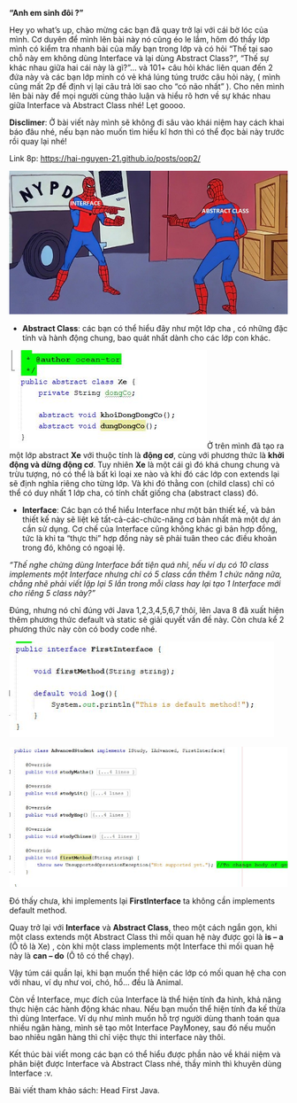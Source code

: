 ﻿**“Anh em sinh đôi ?”**

Hey yo what’s up, chào mừng các bạn đã quay trở lại với cái bờ lóc của mình. Cơ duyên để mình lên bài này nó cũng éo le lắm, hôm đó thầy lớp mình có kiểm tra nhanh bài của mấy bạn trong lớp và có hỏi “Thế tại sao chỗ này em không dùng Interface và lại dùng Abstract Class?”, “Thế sự khác nhau giữa hai cái này là gì?”… và 101+ câu hỏi khác liên quan đến 2 đứa này và các bạn lớp mình có vẻ khá lúng túng trước câu hỏi này, ( mình cũng mất 2p để định vị lại câu trả lời sao cho “có não nhất” ). Cho nên mình lên bài này để mọi người cùng thảo luận và hiểu rõ hơn về sự khác nhau giữa Interface và Abstract Class nhé! Lẹt goooo.

**Disclimer**: Ở bài viết này mình sẽ không đi sâu vào khái niệm hay cách khai báo đâu nhé, nếu bạn nào muốn tìm hiểu kĩ hơn thì có thể đọc bài này trước rồi quay lại nhé! 

Link 8p: <https://hai-nguyen-21.github.io/posts/oop2/>

![](Aspose.Words.06aea907-1a25-4fdb-bd4a-1396b85209d1.001.jpeg)











- **Abstract Class**: các bạn có thể hiểu đây như một lớp cha , có những đặc tính và hành động chung, bao quát nhất dành cho các lớp con khác. 










![](Aspose.Words.06aea907-1a25-4fdb-bd4a-1396b85209d1.002.jpeg)Ở trên mình đã tạo ra một lớp abstract **Xe** với thuộc tính là **động cơ**, cùng với phương thức là **khởi động và dừng động cơ**. Tuy nhiên **Xe** là một cái gì đó khá chung chung và trừu tượng, nó có thể là bất kì loại xe nào và khi đó các lớp con extends lại sẽ định nghĩa riêng cho từng lớp. Và khi đó thằng con (child class) chỉ có thể có duy nhất 1 lớp cha, có tính chất giống cha (abstract class) đó.

- **Interface**: Các bạn có thể hiểu Interface như một bản thiết kế, và bản thiết kế này sẽ liệt kê tất-cả-các-chức-năng cơ bản nhất mà một dự án cần sử dụng. Cơ chế của Interface cũng không khác gì bản hợp đồng, tức là khi ta “thực thi” hợp đồng này sẽ phải tuân theo các điều khoản trong đó, không có ngoại lệ. 

*“Thế nghe chừng dùng Interface bất tiện quá nhỉ, nếu ví dụ có 10 class implements một Interface nhưng chỉ có 5 class cần thêm 1 chức năng nữa, chẳng nhẽ phải viết lặp lại 5 lần trong mỗi class hay lại tạo 1 Interface mới cho riêng 5 class này?”*

Đúng, nhưng nó chỉ đúng với Java 1,2,3,4,5,6,7 thôi, lên Java 8 đã xuất hiện thêm phương thức default và static sẽ giải quyết vấn đề này.  Còn chưa kể 2 phương thức này còn có body code nhé. 



![](Aspose.Words.06aea907-1a25-4fdb-bd4a-1396b85209d1.003.jpeg)

![](Aspose.Words.06aea907-1a25-4fdb-bd4a-1396b85209d1.004.jpeg)


















Đó thấy chưa, khi implements lại **FirstInterface** ta không cần implements default method. 

Quay trở lại với **Interface** và **Abstract Class**, theo một cách ngắn gọn, khi một class extends một Abstract Class thì mối quan hệ này được gọi là **is – a** (Ô tô là Xe) , còn khi một class implements một Interface thì mối quan hệ này là **can – do** (Ô tô có thể chạy).

Vậy túm cái quần lại, khi bạn muốn thể hiện các lớp có mối quan hệ cha con với nhau, ví dụ như voi, chó, hổ… đều là Animal.

Còn về Interface, mục đích của Interface là thể hiện tính đa hình, khả năng thực hiện các hành động khác nhau. Nếu bạn muốn thể hiện tính đa kế thừa thì dùng Interface. Ví dụ như mình muốn hỗ trợ người dùng thanh toán qua nhiều ngân hàng, mình sẽ tạo môt Interface PayMoney, sau đó nếu muốn bao nhiêu ngân hàng thì chỉ việc thực thi interface này thôi. 

Kết thúc bài viết mong các bạn có thể hiểu được phần nào về khái niệm và phân biệt được Interface và Abstract Class nhé, thầy mình thì khuyên dùng Interface :v.

Bài viết tham khảo sách: Head First Java.
